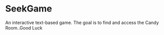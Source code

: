 # SeekGame
An interactive text-based game. The goal is to find and access the Candy Room..Good Luck
